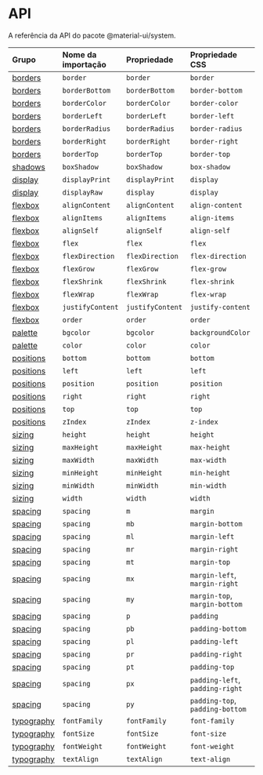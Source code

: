 # API

<p class="description">A referência da API do pacote @material-ui/system.</p>

| Grupo                             | Nome da importação | Propriedade      | Propriedade CSS                 | Chave do tema                                                    |
|:--------------------------------- |:------------------ |:---------------- |:------------------------------- |:---------------------------------------------------------------- |
| [borders](/system/borders/)       | `border`           | `border`         | `border`                        | `borders`                                                        |
| [borders](/system/borders/)       | `borderBottom`     | `borderBottom`   | `border-bottom`                 | `borders`                                                        |
| [borders](/system/borders/)       | `borderColor`      | `borderColor`    | `border-color`                  | [`palette`](/customization/default-theme/?expand-path=$.palette) |
| [borders](/system/borders/)       | `borderLeft`       | `borderLeft`     | `border-left`                   | `borders`                                                        |
| [borders](/system/borders/)       | `borderRadius`     | `borderRadius`   | `border-radius`                 | [`shape`](/system/borders/)                                      |
| [borders](/system/borders/)       | `borderRight`      | `borderRight`    | `border-right`                  | `borders`                                                        |
| [borders](/system/borders/)       | `borderTop`        | `borderTop`      | `border-top`                    | `borders`                                                        |
| [shadows](/system/shadows/)       | `boxShadow`        | `boxShadow`      | `box-shadow`                    | `shadows`                                                        |
| [display](/system/display/)       | `displayPrint`     | `displayPrint`   | `display`                       | none                                                             |
| [display](/system/display/)       | `displayRaw`       | `display`        | `display`                       | none                                                             |
| [flexbox](/system/flexbox/)       | `alignContent`     | `alignContent`   | `align-content`                 | none                                                             |
| [flexbox](/system/flexbox/)       | `alignItems`       | `alignItems`     | `align-items`                   | none                                                             |
| [flexbox](/system/flexbox/)       | `alignSelf`        | `alignSelf`      | `align-self`                    | none                                                             |
| [flexbox](/system/flexbox/)       | `flex`             | `flex`           | `flex`                          | none                                                             |
| [flexbox](/system/flexbox/)       | `flexDirection`    | `flexDirection`  | `flex-direction`                | none                                                             |
| [flexbox](/system/flexbox/)       | `flexGrow`         | `flexGrow`       | `flex-grow`                     | none                                                             |
| [flexbox](/system/flexbox/)       | `flexShrink`       | `flexShrink`     | `flex-shrink`                   | none                                                             |
| [flexbox](/system/flexbox/)       | `flexWrap`         | `flexWrap`       | `flex-wrap`                     | none                                                             |
| [flexbox](/system/flexbox/)       | `justifyContent`   | `justifyContent` | `justify-content`               | none                                                             |
| [flexbox](/system/flexbox/)       | `order`            | `order`          | `order`                         | none                                                             |
| [palette](/system/palette/)       | `bgcolor`          | `bgcolor`        | `backgroundColor`               | [`palette`](/customization/default-theme/?expand-path=$.palette) |
| [palette](/system/palette/)       | `color`            | `color`          | `color`                         | [`palette`](/customization/default-theme/?expand-path=$.palette) |
| [positions](/system/positions/)   | `bottom`           | `bottom`         | `bottom`                        | none                                                             |
| [positions](/system/positions/)   | `left`             | `left`           | `left`                          | none                                                             |
| [positions](/system/positions/)   | `position`         | `position`       | `position`                      | none                                                             |
| [positions](/system/positions/)   | `right`            | `right`          | `right`                         | none                                                             |
| [positions](/system/positions/)   | `top`              | `top`            | `top`                           | none                                                             |
| [positions](/system/positions/)   | `zIndex`           | `zIndex`         | `z-index`                       | [`zIndex`](/customization/default-theme/?expand-path=$.zIndex)   |
| [sizing](/system/sizing/)         | `height`           | `height`         | `height`                        | none                                                             |
| [sizing](/system/sizing/)         | `maxHeight`        | `maxHeight`      | `max-height`                    | none                                                             |
| [sizing](/system/sizing/)         | `maxWidth`         | `maxWidth`       | `max-width`                     | none                                                             |
| [sizing](/system/sizing/)         | `minHeight`        | `minHeight`      | `min-height`                    | none                                                             |
| [sizing](/system/sizing/)         | `minWidth`         | `minWidth`       | `min-width`                     | none                                                             |
| [sizing](/system/sizing/)         | `width`            | `width`          | `width`                         | none                                                             |
| [spacing](/system/spacing/)       | `spacing`          | `m`              | `margin`                        | [`spacing`](/customization/default-theme/?expand-path=$.spacing) |
| [spacing](/system/spacing/)       | `spacing`          | `mb`             | `margin-bottom`                 | [`spacing`](/customization/default-theme/?expand-path=$.spacing) |
| [spacing](/system/spacing/)       | `spacing`          | `ml`             | `margin-left`                   | [`spacing`](/customization/default-theme/?expand-path=$.spacing) |
| [spacing](/system/spacing/)       | `spacing`          | `mr`             | `margin-right`                  | [`spacing`](/customization/default-theme/?expand-path=$.spacing) |
| [spacing](/system/spacing/)       | `spacing`          | `mt`             | `margin-top`                    | [`spacing`](/customization/default-theme/?expand-path=$.spacing) |
| [spacing](/system/spacing/)       | `spacing`          | `mx`             | `margin-left`, `margin-right`   | [`spacing`](/customization/default-theme/?expand-path=$.spacing) |
| [spacing](/system/spacing/)       | `spacing`          | `my`             | `margin-top`, `margin-bottom`   | [`spacing`](/customization/default-theme/?expand-path=$.spacing) |
| [spacing](/system/spacing/)       | `spacing`          | `p`              | `padding`                       | [`spacing`](/customization/default-theme/?expand-path=$.spacing) |
| [spacing](/system/spacing/)       | `spacing`          | `pb`             | `padding-bottom`                | [`spacing`](/customization/default-theme/?expand-path=$.spacing) |
| [spacing](/system/spacing/)       | `spacing`          | `pl`             | `padding-left`                  | [`spacing`](/customization/default-theme/?expand-path=$.spacing) |
| [spacing](/system/spacing/)       | `spacing`          | `pr`             | `padding-right`                 | [`spacing`](/customization/default-theme/?expand-path=$.spacing) |
| [spacing](/system/spacing/)       | `spacing`          | `pt`             | `padding-top`                   | [`spacing`](/customization/default-theme/?expand-path=$.spacing) |
| [spacing](/system/spacing/)       | `spacing`          | `px`             | `padding-left`, `padding-right` | [`spacing`](/customization/default-theme/?expand-path=$.spacing) |
| [spacing](/system/spacing/)       | `spacing`          | `py`             | `padding-top`, `padding-bottom` | [`spacing`](/customization/default-theme/?expand-path=$.spacing) |
| [typography](/system/typography/) | `fontFamily`       | `fontFamily`     | `font-family`                   | [`typography`](/system/typography/)                              |
| [typography](/system/typography/) | `fontSize`         | `fontSize`       | `font-size`                     | [`typography`](/system/typography/)                              |
| [typography](/system/typography/) | `fontWeight`       | `fontWeight`     | `font-weight`                   | [`typography`](/system/typography/)                              |
| [typography](/system/typography/) | `textAlign`        | `textAlign`      | `text-align`                    | none                                                             |